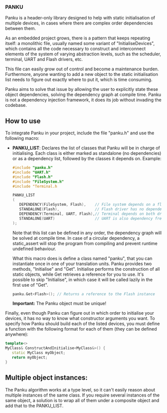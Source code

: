 ### PANKU

Panku is a header-only library designed to help with static initialisation of 
multiple devices, in cases where there are complex order dependencies between
them.

As an embedded project grows, there is a pattern that keeps repeating itself:
a monolithic file, usually named some variant of "InitialiseDevices", which 
contains all the code necessary to construct and interconnect elements of the 
system of varying abstraction levels, such as the scheduler, terminal, UART and 
Flash drivers, etc.

This file can easily grow out of control and become a maintenance burden. 
Furthermore, anyone wanting to add a new object to the static initialisation 
list needs to figure out exactly where to put it, which is time consuming.

Panku aims to solve that issue by allowing the user to explicitly state these
object dependencies, solving the dependency graph at compile time. Panku is not
a dependency injection framework, it does its job without invading the codebase.

## How to use
To integrate Panku in your project, include the file "panku.h" and use the
following macro:
*  **PANKU_LIST**: Declares the list of classes that Panku will be in charge
   of initialising. Each class is either marked as standalone (no dependencies)
   or as a dependency list, followed by the classes it depends on. Example:
   ```c++
   #include "panku.h"
   #include "UART.h"
   #include "Flash.h"
   #include "FileSystem.h"
   #include "Terminal.h

   PANKU_LIST
   (
      DEPENDENCY(FileSystem, Flash),    // File system depends on a flash driver
      STANDALONE(Flash),                // Flash driver has no dependencies
      DEPENDENCY(Terminal, UART, Flash),// Terminal depends on both drivers
      STANDALONE(UART)                  // UART is also dependency free
   );
   ```
   Note that this list can be defined in any order, the dependency graph will
   be solved at compile time. In case of a circular dependency, a static_assert
   will stop the program from compiling and prevent runtime undefined behaviour.

   What this macro does is define a class named "panku", that you can instantiate
   once in one of your translation units. Panku provides two methods, "Initialise"
   and "Get". Initialise performs the construction of all static objects, while
   Get retrieves a reference for you to use. It's possible to skip "Initialise",
   in which case it will be called lazily in the first use of "Get".
   ```c++
   panku.Get<Flash>(); // Returns a reference to the Flash instance
   ```
   **Important:** The Panku object must be unique!

Finally, even though Panku can figure out in which order to initialise your 
devices, it has no way to know what constructor arguments you want. To specify
how Panku should build each of the listed devices, you must define a function
with the following format for each of them (they can be defined anywhere):
```c++
template<>
MyClass& ConstructAndInitialise<MyClass&>() {
   static MyClass myObject;
   return myObject;
}
```

## Multiple object instances:
The Panku algorithm works at a type level, so it can't easily reason about 
multiple instances of the same class. If you require several instances of the
same object, a solution is to wrap all of them under a composite object and 
add that to the PANKU_LIST.
